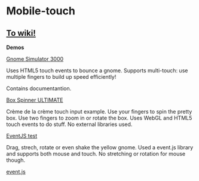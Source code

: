 # Mobile-touch

## [To wiki!](https://github.com/Replica94/Mobile-touch/wiki)

**Demos**

[Gnome Simulator 3000](y.html)

Uses HTML5 touch events to bounce a gnome. Supports multi-touch:
use multiple fingers to build up speed efficiently!

Contains documentantion.

[Box Spinner ULTIMATE](gl.html)

Crème de la crème touch input example. Use your fingers to spin the
pretty box. Use two fingers to zoom in or rotate the box. Uses WebGL
and HTML5 touch events to do stuff. No external libraries used.

[EventJS test](eventjs/index.html)

Drag, strech, rotate or even shake the yellow gnome. Used a event.js
library and supports both mouse and touch. No stretching or rotation
for mouse though.

[event.js](https://github.com/mudcube/Event.js/)
